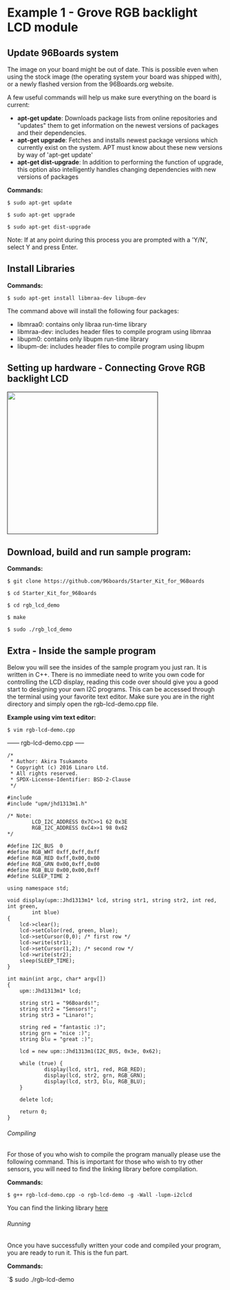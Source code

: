 # Example 1 - Grove RGB backlight LCD module

## Update 96Boards system

The image on your board might be out of date. This is possible even when using the stock image (the operating system your board was shipped with), or a newly flashed version from the 96Boards.org website. 

A few useful commands will help us make sure everything on the board is current:

- **apt-get update**: Downloads package lists from online repositories and "updates" them to get information on the newest versions of packages and their dependencies.
- **apt-get upgrade**: Fetches and installs newest package versions which currently exist on the system. APT must know about these new versions by way of 'apt-get update'
- **apt-get dist-upgrade**: In addition to performing the function of upgrade, this option also intelligently handles changing dependencies with new versions of packages

**Commands:**

```shell
$ sudo apt-get update

$ sudo apt-get upgrade

$ sudo apt-get dist-upgrade
```

Note: If at any point during this process you are prompted with a 'Y/N', select Y and press Enter.

## Install Libraries

**Commands:**

`$ sudo apt-get install libmraa-dev libupm-dev`

The command above will install the following four packages:

- libmraa0: contains only libraa run-time library
- libmraa-dev: includes header files to compile program using libmraa
- libupm0: contains only libupm run-time library
- libupm-de: includes header files to compile program using libupm

## Setting up hardware - Connecting Grove RGB backlight LCD

<a href="" align="left" target="_blank"><img src="http://i.imgur.com/ZTatUeB.png" data-canonical-src="http://i.imgur.com/ZTatUeB.png" width="350" height="330" /></a>

##  Download, build and run sample program:

**Commands:**

```shell
$ git clone https://github.com/96boards/Starter_Kit_for_96Boards

$ cd Starter_Kit_for_96Boards

$ cd rgb_lcd_demo

$ make

$ sudo ./rgb_lcd_demo
```

## Extra - Inside the sample program

Below you will see the insides of the sample program you just ran. It is written in C++. There is no immediate need to write you own code for controlling the LCD display, reading this code over should give you a good start to designing your own I2C programs.
This can be accessed through the terminal using your favorite text editor. Make sure you are in the right directory and simply open the rgb-lcd-demo.cpp file.

**Example using vim text editor:**

`$ vim rgb-lcd-demo.cpp`

—— rgb-lcd-demo.cpp —–

```shell
/*
 * Author: Akira Tsukamoto
 * Copyright (c) 2016 Linaro Ltd.
 * All rights reserved.
 * SPDX-License-Identifier: BSD-2-Clause
 */

#include 
#include "upm/jhd1313m1.h"

/* Note:
        LCD_I2C_ADDRESS 0x7C>>1 62 0x3E
        RGB_I2C_ADDRESS 0xC4>>1 98 0x62
*/

#define I2C_BUS  0
#define RGB_WHT 0xff,0xff,0xff
#define RGB_RED 0xff,0x00,0x00
#define RGB_GRN 0x00,0xff,0x00
#define RGB_BLU 0x00,0x00,0xff
#define SLEEP_TIME 2

using namespace std;

void display(upm::Jhd1313m1* lcd, string str1, string str2, int red, int green,
        int blue)
{
    lcd->clear();
    lcd->setColor(red, green, blue);
    lcd->setCursor(0,0); /* first row */
    lcd->write(str1);
    lcd->setCursor(1,2); /* second row */
    lcd->write(str2);
    sleep(SLEEP_TIME);
}

int main(int argc, char* argv[])
{
    upm::Jhd1313m1* lcd;

    string str1 = "96Boards!";
    string str2 = "Sensors!";
    string str3 = "Linaro!";

    string red = "fantastic :)";
    string grn = "nice :)";
    string blu = "great :)";

    lcd = new upm::Jhd1313m1(I2C_BUS, 0x3e, 0x62);

    while (true) {
            display(lcd, str1, red, RGB_RED);
            display(lcd, str2, grn, RGB_GRN);
            display(lcd, str3, blu, RGB_BLU);
    }

    delete lcd;

    return 0;
}
```

###### Compiling

For those of you who wish to compile the program manually please use the following command. This is important for those who wish to try other sensors, you will need to find the linking library before compilation.

**Commands:**

`$ g++ rgb-lcd-demo.cpp -o rgb-lcd-demo -g -Wall -lupm-i2clcd`

You can find the linking library [here](http://iotdk.intel.com/docs/master/upm/classupm_1_1_jhd1313m1.html#details)

###### Running

Once you have successfully written your code and compiled your program, you are ready to run it. This is the fun part.

**Commands:**

`$ sudo ./rgb-lcd-demo
